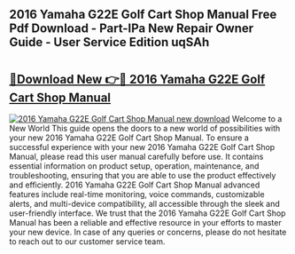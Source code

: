 ## 2016 Yamaha G22E Golf Cart Shop Manual Free Pdf Download - Part-IPa New Repair Owner Guide - User Service Edition uqSAh

# <h2><a href="http://bc68525.oget.top/?id=2016+Yamaha+G22E+Golf+Cart+Shop+Manual">🔗Download New 👉🔴 2016 Yamaha G22E Golf Cart Shop Manual</a></h2>

[![2016 Yamaha G22E Golf Cart Shop Manual new download](https://i.imgur.com/5g1atiW.png)](http://bc68525.oget.top/?id=2016+Yamaha+G22E+Golf+Cart+Shop+Manual)
Welcome to a New World This guide opens the doors to a new world of possibilities with your new 2016 Yamaha G22E Golf Cart Shop Manual. To ensure a successful experience with your new 2016 Yamaha G22E Golf Cart Shop Manual, please read this user manual carefully before use. It contains essential information on product setup, operation, maintenance, and troubleshooting, ensuring that you are able to use the product effectively and efficiently. 2016 Yamaha G22E Golf Cart Shop Manual advanced features include real-time monitoring, voice commands, customizable alerts, and multi-device compatibility, all accessible through the sleek and user-friendly interface. We trust that the 2016 Yamaha G22E Golf Cart Shop Manual has been a reliable and effective resource in your efforts to master your new device. In case of any queries or concerns, please do not hesitate to reach out to our customer service team.
